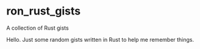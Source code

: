 # ron_rust_gists
A collection of Rust gists

Hello. Just some random gists written in Rust to help me remember things.
